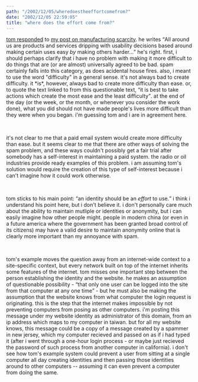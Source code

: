 ```yaml
---
path: "/2002/12/05/wheredoestheeffortcomefrom?" 
date: "2002/12/05 22:59:05" 
title: "where does the effort come from?" 
---
```

<p><a href="http://www.plasticbag.org/index.shtml#90010331">tom responded</a> to <a href="http://weblog.randomchaos.com/index.php?date=2002-11-29&amp;title=manufacture+scarcity+or+wait">my post on manufacturing scarcity</a>. he writes <q>All around us are products and services dripping with usability decisions based around making certain uses easy <i>by</i> making others harder...</q> he's right. first, i should perhaps clarify that i have no problem with making it more difficult to do things that are (or are almost) universally agreed to be bad. spam certainly falls into this category, as does acidental house fires. also, i meant to use the word "difficulty" in a general sense. it's not always bad to create difficulty. it *is*, however, always bad to create more difficulty than ease. or, to quote the text linked to from this questionable text, <q>it is best to take actions which create the most ease and the least difficulty</q>. at the end of the day (or the week, or the month, or whenever you consider the work done), what you did should not have made people's lives more difficult than they were when you began. i'm guessing tom and i are in agreement here.</p><br><p>it's not clear to me that a paid email system would create more difficulty than ease. but it seems clear to me that there are other ways of solving the spam problem, and these ways couldn't possibly get a fair trial after somebody has a self-interest in maintaining a paid system. the radio or oil industries provide ready examples of this problem. i am assuming tom's solution would require the creation of this type of self-interest because i can't imagine how it could work otherwise.</p><br><p>tom sticks to his main point: <q>an identity should be an <i>effort</i> to use.</q> i think i understand his point here, but i don't believe it. i don't personally care much about the ability to maintain mutliple or identities or anonymity, but i can easily imagine how other people might. people in modern china (or even in a future america where the government has been granted broad control of its citizens) may have a valid desire to maintain anonymity online that is clearly more important than my annoyance with spam.</p><br><p>tom's example moves the question away from an internet-wide context to a site-specific context, but every network built on top of the internet inherits some features of the internet. tom misses one important step between the person establishing the identity and the website. he makes an assumption of questionable possibility - <q>that only one user can be logged into the site from that computer at any one time</q> - but he must also be making the assumption that the website knows from what computer the login request is originating. this is the step that the internet makes impossible by not preventing computers from posing as other computers. i'm posting this message under my website identity as administrator of this domain, from an ip address which maps to my computer in taiwan. but for all my website knows, this message could be a copy of a message created by a spammer in new jersey, which my computer recieved and passed on as if i had typed it (after i went through a one-hour login process - or maybe just recieved the password of such process from another computer in california). i don't see how tom's example system could prevent a user from sitting at a single computer all day creating identities and then passing those identities around to other computers -- assuming it can even prevent a computer from doing the same.</p>